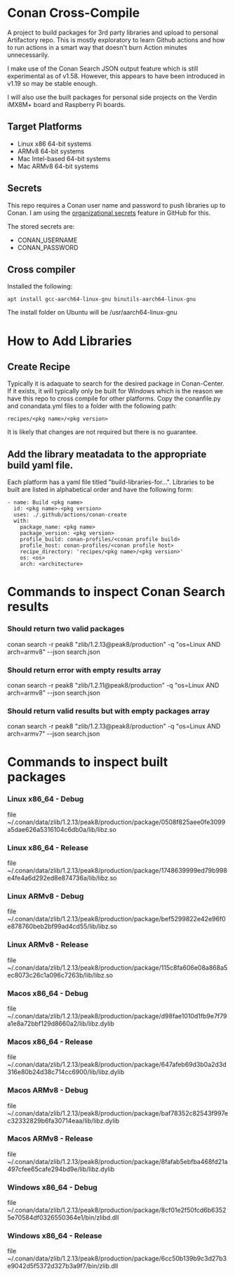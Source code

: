 # Conan Cross-Compile

A project to build packages for 3rd party libraries and upload to personal Artifactory repo. This is mostly exploratory to learn Github actions and how to run actions in a smart way that doesn't burn Action minutes unnecessarily. 

I make use of the Conan Search JSON output feature which is still experimental as of v1.58. However, this appears to have been introduced in v1.19 so may be stable enough.

I will also use the built packages for personal side projects on the Verdin iMX8M+ board and Raspberry Pi boards.

## Target Platforms

- Linux x86 64-bit systems
- ARMv8 64-bit systems
- Mac Intel-based 64-bit systems
- Mac ARMv8 64-bit systems

## Secrets

This repo requires a Conan user name and password to push libraries up to Conan. I am using the [organizational secrets](https://docs.github.com/en/actions/security-guides/encrypted-secrets) feature in GitHub for this. 

The stored secrets are:

- CONAN_USERNAME
- CONAN_PASSWORD

## Cross compiler

Installed the following:

```
apt install gcc-aarch64-linux-gnu binutils-aarch64-linux-gnu
```

The install folder on Ubuntu will be /usr/aarch64-linux-gnu

# How to Add Libraries

## Create Recipe

Typically it is adaquate to search for the desired package in Conan-Center. If it exists, it will typically only be built for Windows which is the reason we have this repo to cross compile for other platforms. Copy the conanfile.py and conandata.yml files to a folder with the following path:

```
recipes/<pkg name>/<pkg version>
```

It is likely that changes are not required but there is no guarantee.

## Add the library meatadata to the appropriate build yaml file.

Each platform has a yaml file titled "build-libraries-for...". Libraries to be built are listed in alphabetical order and have the following form:

```
- name: Build <pkg name>
  id: <pkg name>-<pkg version>
  uses: ./.github/actions/conan-create
  with:
    package_name: <pkg name>
    package_version: <pkg version>
    profile_build: conan-profiles/<conan profile build>
    profile_host: conan-profiles/<conan profile host>
    recipe_directory: 'recipes/<pkg name>/<pkg version>'
    os: <os>
    arch: <architecture>
```

# Commands to inspect Conan Search results

### Should return two valid packages
conan search -r peak8 "zlib/1.2.13@peak8/production" -q "os=Linux AND arch=armv8" --json search.json

### Should return error with empty results array
conan search -r peak8 "zlib/1.2.11@peak8/production" -q "os=Linux AND arch=armv8" --json search.json

### Should return valid results but with empty packages array
conan search -r peak8 "zlib/1.2.13@peak8/production" -q "os=Linux AND arch=armv7" --json search.json

# Commands to inspect built packages

### Linux x86_64 - Debug
file ~/.conan/data/zlib/1.2.13/peak8/production/package/0508f825aee0fe3099a5dae626a5316104c6db0a/lib/libz.so

### Linux x86_64 - Release
file ~/.conan/data/zlib/1.2.13/peak8/production/package/1748639999ed79b998e4fe4a6d292ed8e874736a/lib/libz.so

### Linux ARMv8 - Debug
file ~/.conan/data/zlib/1.2.13/peak8/production/package/bef5299822e42e96f0e878760beb2bf99ad4cd55/lib/libz.so

### Linux ARMv8 - Release
file ~/.conan/data/zlib/1.2.13/peak8/production/package/115c8fa606e08a868a5ec8073c26c1a096c7263b/lib/libz.so

### Macos x86_64 - Debug
file ~/.conan/data/zlib/1.2.13/peak8/production/package/d98fae1010d1fb9e7f79a1e8a72bbf129d8660a2/lib/libz.dylib

### Macos x86_64 - Release
file ~/.conan/data/zlib/1.2.13/peak8/production/package/647afeb69d3b0a2d3d316e80b24d38c714cc6900/lib/libz.dylib

### Macos ARMv8 - Debug
file ~/.conan/data/zlib/1.2.13/peak8/production/package/baf78352c82543f997ec32332829b6fa30714eaa/lib/libz.dylib

### Macos ARMv8 - Release
file ~/.conan/data/zlib/1.2.13/peak8/production/package/8fafab5ebfba468fd21a497cfee65cafe294bd9e/lib/libz.dylib

### Windows x86_64 - Debug
file ~/.conan/data/zlib/1.2.13/peak8/production/package/8cf01e2f50fcd6b63525e70584df0326550364e1/bin/zlibd.dll

### Windows x86_64 - Release
file ~/.conan/data/zlib/1.2.13/peak8/production/package/6cc50b139b9c3d27b3e9042d5f5372d327b3a9f7/bin/zlib.dll